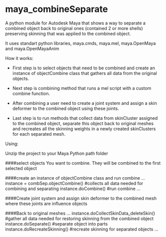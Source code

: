 # maya_combineSeparate

A python module for Autodesk Maya that shows a way to separate a combined object back to original ones (contained 2 or more shells) preserving skinning that was applied to the combined object.

It uses standart python libraries, maya.cmds, maya.mel, maya.OpenMaya and maya.OpenMayaAnim

How it works:

- First step is to select objects that need to be combined and create an instance of objectCombine class that gathers all data from the original objects.

- Next step is combining method that runs a mel script with a custom combine function.
 
- After combining a user need to create a joint system and assign a skin deformer to the combined object using these joints. 

- Last step is to run methods that collect data from skinCluster assigned to the combined object, separate this object back to original meshes and recreates all the skinning weights in a newly created skinClusters for each separated mesh.
 
 
Using:

Unzip the project to your Maya Python path folder

####select objects You want to combine. They will be combined to the first selected object

####create an instance of objectCombine class and run combine
...
instance = combSep.objectCombine()  #collects all data needed for combining and separating 
instance.doCombine() #run combine
...

####Create joint system and assign skin deformer to the combined mesh where these joints are influence objects

####Back to original meshes
...
instance.doCollectSkinData_deleteSkin() #gather all data needed for restoring skinning from the combined object
instance.doSeparate() #separate object into parts
instance.doRecreateSkinning() #recreate skinning for separated objects
...


